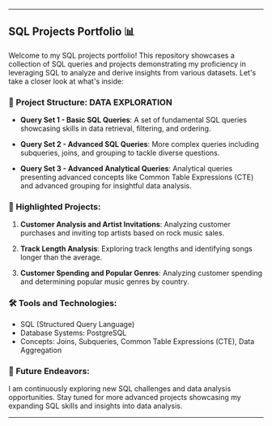 

---

## SQL Projects Portfolio 📊

Welcome to my SQL projects portfolio! This repository showcases a collection of SQL queries and projects demonstrating my proficiency in leveraging SQL to analyze and derive insights from various datasets. Let's take a closer look at what's inside:

### 📁 Project Structure: DATA EXPLORATION

- **Query Set 1 - Basic SQL Queries**:
  A set of fundamental SQL queries showcasing skills in data retrieval, filtering, and ordering.

- **Query Set 2 - Advanced SQL Queries**:
  More complex queries including subqueries, joins, and grouping to tackle diverse questions.

- **Query Set 3 - Advanced Analytical Queries**:
  Analytical queries presenting advanced concepts like Common Table Expressions (CTE) and advanced grouping for insightful data analysis.

### 🚀 Highlighted Projects:

1. **Customer Analysis and Artist Invitations**:
   Analyzing customer purchases and inviting top artists based on rock music sales.

2. **Track Length Analysis**:
   Exploring track lengths and identifying songs longer than the average.

3. **Customer Spending and Popular Genres**:
   Analyzing customer spending and determining popular music genres by country.

### 🛠️ Tools and Technologies:

- SQL (Structured Query Language)
- Database Systems: PostgreSQL
- Concepts: Joins, Subqueries, Common Table Expressions (CTE), Data Aggregation

### 🌱 Future Endeavors:

I am continuously exploring new SQL challenges and data analysis opportunities. Stay tuned for more advanced projects showcasing my expanding SQL skills and insights into data analysis.




---
